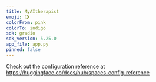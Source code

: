 ```yaml
---
title: MyAItherapist
emoji: 🌖
colorFrom: pink
colorTo: indigo
sdk: gradio
sdk_version: 5.25.0
app_file: app.py
pinned: false
---
```


Check out the configuration reference at https://huggingface.co/docs/hub/spaces-config-reference
